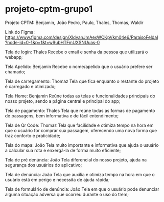 # projeto-cptm-grupo1
Projeto CPTM: Benjamin, João Pedro, Paulo, Thales, Thomas, Waldir

Link do Figma: 
https://www.figma.com/design/XldyanJmAexWCKpVkm04e6/ParaisoFeldal?node-id=0-1&p=f&t=w9ubHTFmUXSNUuas-0


Tela de login:
Thales
Recebe o email e senha da pessoa que utilizará o webapp;


Tela Apelido:
Benjamin
Recebe o nome/apelido que o usuário prefere ser chamado;


Tela de carregamento:
Thomaz
Tela que fica enquanto o restante do projeto é carregado e otimizado;


Tela Home:
Benjamin
Reúne todas as telas e funcionalidades principais do nosso projeto, sendo a página central e principal do app;


Tela de pagamento:
Thales
Tela que reúne todas as formas de pagamento de passagens, bem informativa e de fácil entendimento;



Tela de Qr Code:
Thomaz
Tela que facilidade e otimiza tempo na hora em que o usuário for comprar sua passagem, oferecendo uma nova forma que traz conforto e praticidade;



Tela do mapa:
João
Tela muito importante e informativa que ajuda o usuário a calcular sua rota e enxergá-la de forma muito eficiente;



Tela de pré denúncia:
João
Tela diferencial do nosso projeto, ajuda na segurança dos usuários do aplicativo;



Tela de denúncia:
João
Tela que auxilia e otimiza tempo na hora em que o usuário está em perigo e necessita de ajuda rápida;



Tela de formulário de denúncia:
João
Tela em que o usuário pode denunciar alguma situação adversa que ocorreu durante o uso do trem;







